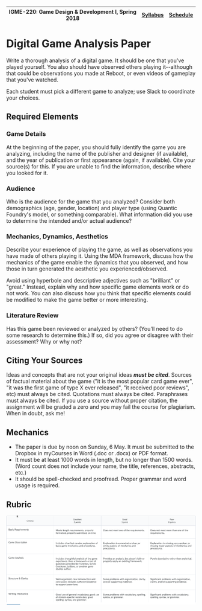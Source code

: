 |  IGME-220: Game Design & Development I, Spring 2018 | [Syllabus](README.md) | [Schedule](Schedule.md) |
|----|----|----|

# Digital Game Analysis Paper

Write a thorough analysis of a digital game. It should be one that you've played yourself. You also should have observed others playing it--although that could be observations you made at Reboot, or even videos of gameplay that you've watched. 

Each student must pick a different game to analyze; use Slack to coordinate your choices. 

## Required Elements

### Game Details
At the beginning of the paper, you should fully identify the game you are analyzing, including the name of the publisher and designer (if available), and the year of publication or first appearance (again, if available). Cite your source(s) for this. If you are unable to find the information, describe where you looked for it. 

### Audience
Who is the audience for the game that you analyzed? Consider both demographics (age, gender, location) and player type (using Quantic Foundry's model, or something comparable). What information did you use to determine the intended and/or actual audience? 

### Mechanics, Dynamics, Aesthetics
Describe your experience of playing the game, as well as observations you have made of others playing it. Using the MDA framework, discuss how the mechanics of the game enable the dynamics that you observed, and how those in turn generated the aesthetic you experienced/observed. 

Avoid using hyperbole and descriptive adjectives such as "brilliant" or "great." Instead, explain why and how specific game elements work or do not work. You can also discuss how you think that specific elements could be modified to make the game better or more interesting. 

### Literature Review
Has this game been reviewed or analyzed by others? (You'll need to do some research to determine this.) If so, did you agree or disagree with their assessment? Why or why not?

## Citing Your Sources
Ideas and concepts that are not your original ideas ***must be cited***. Sources of factual material about the game ("it is the most popular card game ever", "it was the first game of type X ever released", "it received poor reviews", etc) must always be cited. Quotations must always be cited. Paraphrases must always be cited. If you use a source without proper citation, the assignment will be graded a zero and you may fail the course for plagiarism. When in doubt, ask me! 

## Mechanics
* The paper is due by noon on Sunday, 6 May. It must be submitted to the Dropbox in myCourses in Word (.doc or .docx) or PDF format. 
* It must be at least 1000 words in length, but no longer than 1500 words. (Word count does not include your name, the title, references, abstracts, etc.)
* It should be spell-checked and proofread. Proper grammar and word usage is required.

## Rubric
![Game Analysis Rubric](analysis-rubric.png)
